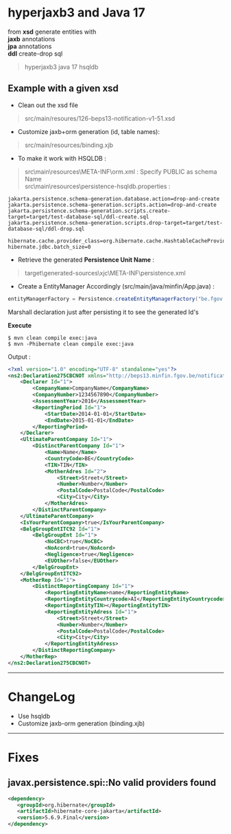 # hyperjaxb3 and Java 17

from **xsd** generate entities with  
    **jaxb** annotations  
    **jpa** annotations  
    **ddl** create-drop sql

> hyperjaxb3
> java 17
> hsqldb


## Example with a given xsd

- Clean out the xsd file
> src/main/resoures/126-beps13-notification-v1-51.xsd

- Customize jaxb+orm generation (id, table names):  
> src/main/resources/binding.xjb


- To make it work with HSQLDB :  
> src\main\resources\META-INF\orm.xml : Specify PUBLIC as schema Name  
> src\main\resources\persistence-hsqldb.properties :  

```
jakarta.persistence.schema-generation.database.action=drop-and-create
jakarta.persistence.schema-generation.scripts.action=drop-and-create
jakarta.persistence.schema-generation.scripts.create-target=target/test-database-sql/ddl-create.sql
jakarta.persistence.schema-generation.scripts.drop-target=target/test-database-sql/ddl-drop.sql

hibernate.cache.provider_class=org.hibernate.cache.HashtableCacheProvider
hibernate.jdbc.batch_size=0
```

- Retrieve the generated **Persistence Unit Name** :  
> target\generated-sources\xjc\META-INF\persistence.xml  

- Create a EntityManager Accordingly (src/main/java/minfin/App.java) :    

```java
entityManagerFactory = Persistence.createEntityManagerFactory("be.fgov.minfin.beps13.notification.v1_51:oecd.ties.isocbctypes.v1", persistenceProperties);
```
Marshall declaration just after persisting it to see the generated Id's


**Execute**  

`$ mvn clean compile exec:java`  
`$ mvn -Phibernate clean compile exec:java`  

Output :  

```xml
<?xml version="1.0" encoding="UTF-8" standalone="yes"?>
<ns2:Declaration275CBCNOT xmlns="http://beps13.minfin.fgov.be/notification/v1.51" xmlns:ns2="be.fgov.minfin.beps13.entity.notification.v1_51" Id="1">
    <Declarer Id="1">
        <CompanyName>CompanyName</CompanyName>
        <CompanyNumber>1234567890</CompanyNumber>
        <AssessmentYear>2016</AssessmentYear>
        <ReportingPeriod Id="1">
            <StartDate>2014-01-01</StartDate>
            <EndDate>2015-01-01</EndDate>
        </ReportingPeriod>
    </Declarer>
    <UltimateParentCompany Id="1">
        <DistinctParentCompany Id="1">
            <Name>Name</Name>
            <CountryCode>BE</CountryCode>
            <TIN>TIN</TIN>
            <MotherAdres Id="2">
                <Street>Street</Street>
                <Number>Number</Number>
                <PostalCode>PostalCode</PostalCode>
                <City>City</City>
            </MotherAdres>
        </DistinctParentCompany>
    </UltimateParentCompany>
    <IsYourParentCompany>true</IsYourParentCompany>
    <BelgGroupEntITC92 Id="1">
        <BelgGroupEnt Id="1">
            <NoCBC>true</NoCBC>
            <NoAcord>true</NoAcord>
            <Negligence>true</Negligence>
            <EUOther>false</EUOther>
        </BelgGroupEnt>
    </BelgGroupEntITC92>
    <MotherRep Id="1">
        <DistinctReportingCompany Id="1">
            <ReportingEntityName>name</ReportingEntityName>
            <ReportingEntityCountrycode>AI</ReportingEntityCountrycode>
            <ReportingEntityTIN></ReportingEntityTIN>
            <ReportingEntityAdress Id="1">
                <Street>Street</Street>
                <Number>Number</Number>
                <PostalCode>PostalCode</PostalCode>
                <City>City</City>
            </ReportingEntityAdress>
        </DistinctReportingCompany>
    </MotherRep>
</ns2:Declaration275CBCNOT>
```


---
# ChangeLog

- Use hsqldb  
- Customize jaxb-orm generation (binding.xjb)  


---

# Fixes

## javax.persistence.spi::No valid providers found

```xml
<dependency>
   <groupId>org.hibernate</groupId>
   <artifactId>hibernate-core-jakarta</artifactId>
   <version>5.6.9.Final</version>
</dependency>
```
